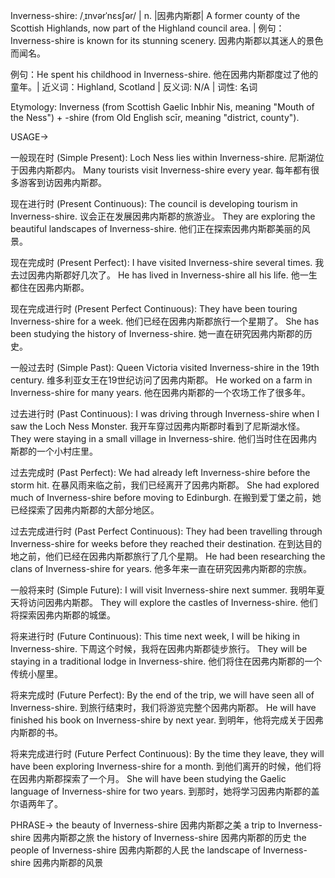 Inverness-shire: /ˌɪnvərˈnɛsʃər/ | n. |因弗内斯郡| A former county of the Scottish Highlands, now part of the Highland council area. | 例句：Inverness-shire is known for its stunning scenery. 因弗内斯郡以其迷人的景色而闻名。

例句：He spent his childhood in Inverness-shire. 他在因弗内斯郡度过了他的童年。| 近义词：Highland, Scotland | 反义词: N/A | 词性: 名词


Etymology:
Inverness (from Scottish Gaelic Inbhir Nis, meaning "Mouth of the Ness") + -shire (from Old English scīr, meaning "district, county").

USAGE->

一般现在时 (Simple Present):
Loch Ness lies within Inverness-shire.  尼斯湖位于因弗内斯郡内。
Many tourists visit Inverness-shire every year.  每年都有很多游客到访因弗内斯郡。

现在进行时 (Present Continuous):
The council is developing tourism in Inverness-shire.  议会正在发展因弗内斯郡的旅游业。
They are exploring the beautiful landscapes of Inverness-shire.  他们正在探索因弗内斯郡美丽的风景。


现在完成时 (Present Perfect):
I have visited Inverness-shire several times. 我去过因弗内斯郡好几次了。
He has lived in Inverness-shire all his life.  他一生都住在因弗内斯郡。


现在完成进行时 (Present Perfect Continuous):
They have been touring Inverness-shire for a week.  他们已经在因弗内斯郡旅行一个星期了。
She has been studying the history of Inverness-shire.  她一直在研究因弗内斯郡的历史。


一般过去时 (Simple Past):
Queen Victoria visited Inverness-shire in the 19th century.  维多利亚女王在19世纪访问了因弗内斯郡。
He worked on a farm in Inverness-shire for many years.  他在因弗内斯郡的一个农场工作了很多年。


过去进行时 (Past Continuous):
I was driving through Inverness-shire when I saw the Loch Ness Monster.  我开车穿过因弗内斯郡时看到了尼斯湖水怪。
They were staying in a small village in Inverness-shire.  他们当时住在因弗内斯郡的一个小村庄里。


过去完成时 (Past Perfect):
We had already left Inverness-shire before the storm hit. 在暴风雨来临之前，我们已经离开了因弗内斯郡。
She had explored much of Inverness-shire before moving to Edinburgh. 在搬到爱丁堡之前，她已经探索了因弗内斯郡的大部分地区。


过去完成进行时 (Past Perfect Continuous):
They had been travelling through Inverness-shire for weeks before they reached their destination.  在到达目的地之前，他们已经在因弗内斯郡旅行了几个星期。
He had been researching the clans of Inverness-shire for years. 他多年来一直在研究因弗内斯郡的宗族。


一般将来时 (Simple Future):
I will visit Inverness-shire next summer.  我明年夏天将访问因弗内斯郡。
They will explore the castles of Inverness-shire.  他们将探索因弗内斯郡的城堡。


将来进行时 (Future Continuous):
This time next week, I will be hiking in Inverness-shire.  下周这个时候，我将在因弗内斯郡徒步旅行。
They will be staying in a traditional lodge in Inverness-shire.  他们将住在因弗内斯郡的一个传统小屋里。


将来完成时 (Future Perfect):
By the end of the trip, we will have seen all of Inverness-shire.  到旅行结束时，我们将游览完整个因弗内斯郡。
He will have finished his book on Inverness-shire by next year.  到明年，他将完成关于因弗内斯郡的书。


将来完成进行时 (Future Perfect Continuous):
By the time they leave, they will have been exploring Inverness-shire for a month.  到他们离开的时候，他们将在因弗内斯郡探索了一个月。
She will have been studying the Gaelic language of Inverness-shire for two years. 到那时，她将学习因弗内斯郡的盖尔语两年了。


PHRASE->
the beauty of Inverness-shire 因弗内斯郡之美
a trip to Inverness-shire 因弗内斯郡之旅
the history of Inverness-shire 因弗内斯郡的历史
the people of Inverness-shire 因弗内斯郡的人民
the landscape of Inverness-shire 因弗内斯郡的风景
